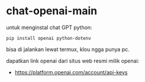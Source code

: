 # chat-openai-main

untuk menginstal chat GPT python:

``
pip install openai python-dotenv
``

bisa di jalankan lewat termux, klou ngga punya pc.

dapatkan link openai dari situs web resmi milik openai: 
- https://platform.openai.com/account/api-keys
